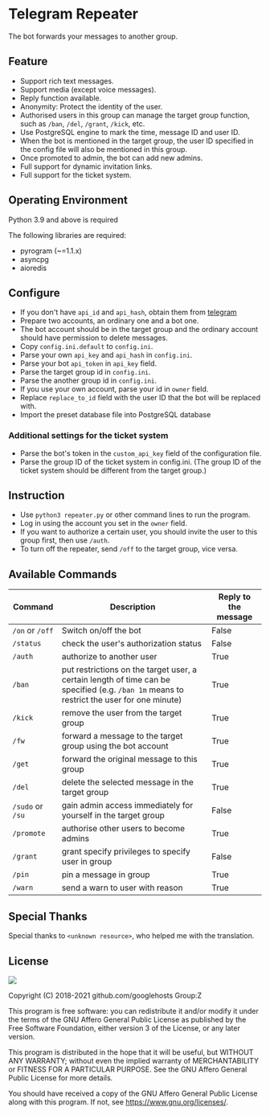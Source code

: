 # Telegram Repeater

The bot forwards your messages to another group.

## Feature

* Support rich text messages.
* Support media (except voice messages).
* Reply function available.
* Anonymity: Protect the identity of the user.
* Authorised users in this group can manage the target group function, such as `/ban`, `/del`, `/grant`, `/kick`, etc.
* Use PostgreSQL engine to mark the time, message ID and user ID.
* When the bot is mentioned in the target group, the user ID specified in the config file will also be mentioned in this group.
* Once promoted to admin, the bot can add new admins. 
* Full support for dynamic invitation links. 
* Full support for the ticket system. 

## Operating Environment

Python 3.9 and above is required

The following libraries are required:

- pyrogram (~=1.1.x)
- asyncpg
- aioredis

## Configure

* If you don't have `api_id` and `api_hash`, obtain them from [telegram](https://my.telegram.org/apps)
* Prepare two accounts, an ordinary one and a bot one.
* The bot account should be in the target group and the ordinary account should have permission to delete messages. 
* Copy `config.ini.default` to `config.ini`.
* Parse your own `api_key` and `api_hash` in `config.ini`.
* Parse your bot `api_token` in `api_key` field.
* Parse the target group id in `config.ini`.
* Parse the another group id in `config.ini`.
* If you use your own account, parse your id in `owner` field.
* Replace `replace_to_id` field with the user ID that the bot will be replaced with. 
* Import the preset database file into PostgreSQL database

### Additional settings for the ticket system
* Parse the bot's token in the `custom_api_key` field of the configuration file. 
* Parse the group ID of the ticket system in config.ini. (The group ID of the ticket system should be different from the target group.)

## Instruction

* Use `python3 repeater.py` or other command lines to run the program.
* Log in using the account you set in the `owner` field.
* If you want to authorize a certain user, you should invite the user to this group first, then use `/auth`.
* To turn off the repeater, send `/off` to the target group, vice versa.

## Available Commands

Command | Description | Reply to the message
---|---|---
`/on` or `/off` | Switch on/off the bot | False
`/status` | check the user's authorization status | False
`/auth` | authorize to another user | True
`/ban` | put restrictions on the target user, a certain length of time can be specified (e.g. `/ban 1m` means to restrict the user for one minute) | True
`/kick` | remove the user from the target group | True
`/fw` | forward a message to the target group using the bot account | True
`/get` | forward the original message to this group | True
`/del` | delete the selected message in the target group | True
`/sudo` or `/su` | gain admin access immediately for yourself in the target group | False
`/promote` | authorise other users to become admins | True
`/grant` | grant specify privileges to specify user in group | False
`/pin` | pin a message in group | True
`/warn` | send a warn to user with reason | True

## Special Thanks

Special thanks to `<unknown resource>`, who helped me with the translation.

## License

[![](https://www.gnu.org/graphics/agplv3-155x51.png)](https://www.gnu.org/licenses/agpl-3.0.txt)

Copyright (C) 2018-2021 github.com/googlehosts Group:Z

This program is free software: you can redistribute it and/or modify it under the terms of the GNU Affero General Public License as published by the Free Software Foundation, either version 3 of the License, or any later version.

This program is distributed in the hope that it will be useful, but WITHOUT ANY WARRANTY; without even the implied warranty of MERCHANTABILITY or FITNESS FOR A PARTICULAR PURPOSE. See the GNU Affero General Public License for more details.

You should have received a copy of the GNU Affero General Public License along with this program. If not, see <https://www.gnu.org/licenses/>.
